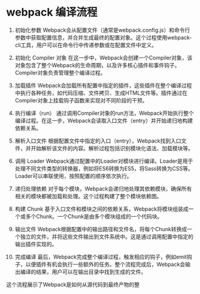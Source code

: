 # webpack 编译流程

1. 初始化参数
Webpack会从配置文件（通常是webpack.config.js）和命令行参数中获取配置信息，并合并生成最终的配置对象。这个过程使用webpack-cli工具，用户可以在命令行中传递参数或在配置文件中定义。

2. 初始化 Compiler 对象
在这一步中，Webpack会创建一个Compiler对象，该对象包含了整个Webpack的生命周期，以及许多核心插件和事件钩子。Compiler对象负责管理整个编译过程。

3. 加载插件
Webpack会加载所有配置中指定的插件，这些插件在整个编译过程中执行各种任务，如代码压缩、文件拷贝、生成HTML文件等。插件通过在Compiler对象上挂载钩子函数来实现对不同阶段的干预。

4. 执行编译（run）
通过调用Compiler对象的run方法，Webpack开始执行整个编译过程。在这一步，Webpack会读取入口文件（entry）并开始递归地构建依赖关系。

5. 解析入口文件
根据配置文件中指定的入口（entry），Webpack找到入口文件，并开始解析该文件的内容。解析过程包括识别模块化语法、加载模块等。

6. 调用 Loader
Webpack通过配置中的Loader对模块进行编译。Loader是用于处理不同文件类型的转换器，例如将ES6转换为ES5，将Sass转换为CSS等。Loader可以串联使用，按照配置的顺序依次执行。

7. 递归处理依赖
对于每个模块，Webpack会递归地处理其依赖模块，确保所有相关的模块都被加载和处理。这个过程构建了整个模块依赖图。

8. 构建 Chunk
基于入口文件和模块之间的依赖关系，Webpack将模块组装成一个或多个Chunk。一个Chunk是由多个模块组成的一个代码块。

9. 输出文件
Webpack根据配置中的输出路径和文件名，将每个Chunk转换成一个独立的文件，并将这些文件输出到文件系统中。这是通过调用配置中指定的输出插件实现的。

10. 完成编译
最后，Webpack完成整个编译过程，触发相应的钩子，例如emit钩子，以便插件有机会执行一些额外的任务。整个流程完成后，Webpack会输出编译的结果，用户可以在输出目录中找到生成的文件。

这个流程展示了Webpack是如何从源代码到最终产物的整
